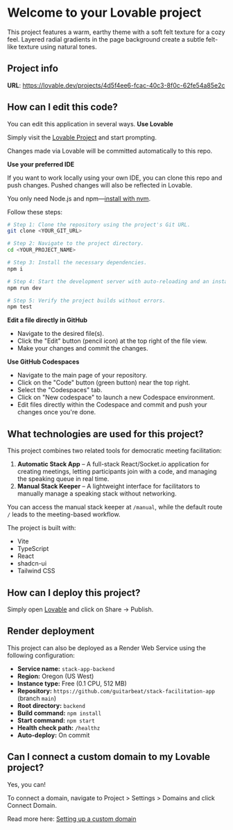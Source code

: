 # Welcome to your Lovable project

This project features a warm, earthy theme with a soft felt texture for a cozy feel. Layered radial gradients in the page background create a subtle felt-like texture using natural tones.
## Project info

**URL**: https://lovable.dev/projects/4d5f4ee6-fcac-40c3-8f0c-62fe54a85e2c

## How can I edit this code?

You can edit this application in several ways.
**Use Lovable**

Simply visit the [Lovable Project](https://lovable.dev/projects/4d5f4ee6-fcac-40c3-8f0c-62fe54a85e2c) and start prompting.

Changes made via Lovable will be committed automatically to this repo.

**Use your preferred IDE**

If you want to work locally using your own IDE, you can clone this repo and push changes. Pushed changes will also be reflected in Lovable.

You only need Node.js and npm—[install with nvm](https://github.com/nvm-sh/nvm#installing-and-updating).

Follow these steps:

```sh
# Step 1: Clone the repository using the project's Git URL.
git clone <YOUR_GIT_URL>

# Step 2: Navigate to the project directory.
cd <YOUR_PROJECT_NAME>

# Step 3: Install the necessary dependencies.
npm i

# Step 4: Start the development server with auto-reloading and an instant preview.
npm run dev

# Step 5: Verify the project builds without errors.
npm test
```

**Edit a file directly in GitHub**

- Navigate to the desired file(s).
- Click the "Edit" button (pencil icon) at the top right of the file view.
- Make your changes and commit the changes.

**Use GitHub Codespaces**

- Navigate to the main page of your repository.
- Click on the "Code" button (green button) near the top right.
- Select the "Codespaces" tab.
- Click on "New codespace" to launch a new Codespace environment.
- Edit files directly within the Codespace and commit and push your changes once you're done.

## What technologies are used for this project?

This project combines two related tools for democratic meeting facilitation:

1. **Automatic Stack App** – A full-stack React/Socket.io application for creating meetings, letting participants join with a code, and managing the speaking queue in real time.
2. **Manual Stack Keeper** – A lightweight interface for facilitators to manually manage a speaking stack without networking.

You can access the manual stack keeper at `/manual`, while the default route `/` leads to the meeting-based workflow.

The project is built with:

- Vite
- TypeScript
- React
- shadcn-ui
- Tailwind CSS

## How can I deploy this project?

Simply open [Lovable](https://lovable.dev/projects/4d5f4ee6-fcac-40c3-8f0c-62fe54a85e2c) and click on Share -> Publish.

## Render deployment

This project can also be deployed as a Render Web Service using the following configuration:

- **Service name:** `stack-app-backend`
- **Region:** Oregon (US West)
- **Instance type:** Free (0.1 CPU, 512 MB)
- **Repository:** `https://github.com/guitarbeat/stack-facilitation-app` (branch `main`)
- **Root directory:** `backend`
- **Build command:** `npm install`
- **Start command:** `npm start`
- **Health check path:** `/healthz`
- **Auto-deploy:** On commit

## Can I connect a custom domain to my Lovable project?

Yes, you can!

To connect a domain, navigate to Project > Settings > Domains and click Connect Domain.

Read more here: [Setting up a custom domain](https://docs.lovable.dev/tips-tricks/custom-domain#step-by-step-guide)
